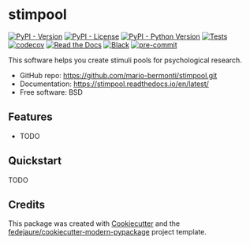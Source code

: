 
# stimpool


[![PyPI - Version](https://img.shields.io/pypi/v/stimpool.svg)](https://pypi.python.org/pypi/stimpool)
[![PyPI - License](https://img.shields.io/pypi/l/stimpool.svg)](https://pypi.python.org/pypi/stimpool)
[![PyPI - Python Version](https://img.shields.io/pypi/pyversions/stimpool.svg)](https://pypi.python.org/pypi/stimpool)
[![Tests](https://github.com/mario-bermonti/stimpool/workflows/tests/badge.svg)](https://github.com/mario-bermonti/stimpool/actions?workflow=tests)
[![codecov](https://codecov.io/gh/mario-bermonti/stimpool/branch/master/graph/badge.svg?token=GGADPVQ5G2)](https://codecov.io/gh/mario-bermonti/stimpool)
[![Read the Docs](https://readthedocs.org/projects/stimpool/badge/)](https://stimpool.readthedocs.io/en/latest/)
[![Black](https://img.shields.io/badge/code%20style-black-000000.svg)](https://github.com/psf/black)
[![pre-commit](https://img.shields.io/badge/pre--commit-enabled-brightgreen?logo=pre-commit&logoColor=white)](https://github.com/pre-commit/pre-commit)


This software helps you create stimuli pools for psychological research.


* GitHub repo: <https://github.com/mario-bermonti/stimpool.git>
* Documentation: <https://stimpool.readthedocs.io/en/latest/>
* Free software: BSD


## Features

* TODO

## Quickstart

TODO

## Credits

This package was created with [Cookiecutter][cookiecutter] and the [fedejaure/cookiecutter-modern-pypackage][cookiecutter-modern-pypackage] project template.

[cookiecutter]: https://github.com/cookiecutter/cookiecutter
[cookiecutter-modern-pypackage]: https://github.com/fedejaure/cookiecutter-modern-pypackage
